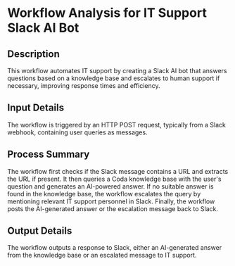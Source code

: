 # Workflow Analysis for IT Support Slack AI Bot

## Description
This workflow automates IT support by creating a Slack AI bot that answers questions based on a knowledge base and escalates to human support if necessary, improving response times and efficiency.

## Input Details
The workflow is triggered by an HTTP POST request, typically from a Slack webhook, containing user queries as messages.

## Process Summary
The workflow first checks if the Slack message contains a URL and extracts the URL if present. It then queries a Coda knowledge base with the user's question and generates an AI-powered answer. If no suitable answer is found in the knowledge base, the workflow escalates the query by mentioning relevant IT support personnel in Slack. Finally, the workflow posts the AI-generated answer or the escalation message back to Slack.

## Output Details
The workflow outputs a response to Slack, either an AI-generated answer from the knowledge base or an escalated message to IT support.
